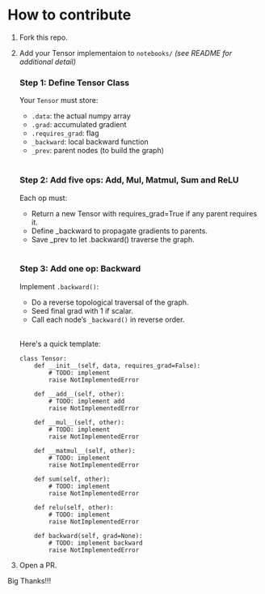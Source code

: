 # How to contribute
1. Fork this repo.  
2. Add your Tensor implementaion to `notebooks/` 
    _(see README for additional detail)_
    
    ### Step 1: Define Tensor Class
    Your `Tensor` must store:
    - `.data`: the actual numpy array
    - `.grad`: accumulated gradient
    - `.requires_grad`: flag
    - `_backward`: local backward function
    - `_prev`: parent nodes (to build the graph)
    <br/>

    ### Step 2: Add five ops: Add, Mul, Matmul, Sum and ReLU
    Each op must:
    - Return a new Tensor with requires_grad=True if any parent requires it.
    - Define _backward to propagate gradients to parents.
    - Save _prev to let .backward() traverse the graph.
    <br/>

    ### Step 3: Add one op: Backward
    Implement `.backward()`:
    - Do a reverse topological traversal of the graph.
    - Seed final grad with 1 if scalar.
    - Call each node’s `_backward()` in reverse order.
    <br/>

    Here's a quick template:
    
    ```copy-paste
    class Tensor:
        def __init__(self, data, requires_grad=False):
            # TODO: implement
            raise NotImplementedError
        
        def __add__(self, other):
            # TODO: implement add
            raise NotImplementedError

        def __mul__(self, other):
            # TODO: implement
            raise NotImplementedError

        def __matmul__(self, other):
            # TODO: implement
            raise NotImplementedError

        def sum(self, other):
            # TODO: implement
            raise NotImplementedError

        def relu(self, other):
            # TODO: implement
            raise NotImplementedError

        def backward(self, grad=None):
            # TODO: implement backward
            raise NotImplementedError
    ```


3. Open a PR.

Big Thanks!!!
